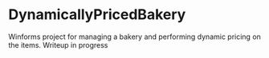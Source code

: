 # DynamicallyPricedBakery
Winforms project for managing a bakery and performing dynamic pricing on the items.
Writeup in progress